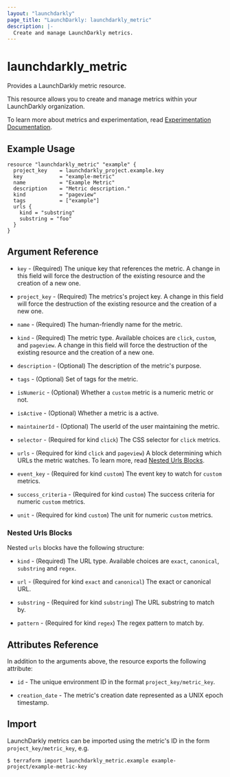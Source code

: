 ```yaml
---
layout: "launchdarkly"
page_title: "LaunchDarkly: launchdarkly_metric"
description: |-
  Create and manage LaunchDarkly metrics.
---
```


# launchdarkly_metric

Provides a LaunchDarkly metric resource.

This resource allows you to create and manage metrics within your LaunchDarkly organization.

To learn more about metrics and experimentation, read [Experimentation Documentation](https://docs.launchdarkly.com/home/experimentation).

## Example Usage

```hcl
resource "launchdarkly_metric" "example" {
  project_key    = launchdarkly_project.example.key
  key            = "example-metric"
  name           = "Example Metric"
  description    = "Metric description."
  kind           = "pageview"
  tags           = ["example"]
  urls {
    kind = "substring"
    substring = "foo"
  }
}
```

## Argument Reference

- `key` - (Required) The unique key that references the metric. A change in this field will force the destruction of the existing resource and the creation of a new one.

- `project_key` - (Required) The metrics's project key. A change in this field will force the destruction of the existing resource and the creation of a new one.

- `name` - (Required) The human-friendly name for the metric.

- `kind` - (Required) The metric type. Available choices are `click`, `custom`, and `pageview`. A change in this field will force the destruction of the existing resource and the creation of a new one.

- `description` - (Optional) The description of the metric's purpose.

- `tags` - (Optional) Set of tags for the metric.

- `isNumeric` - (Optional) Whether a `custom` metric is a numeric metric or not.

- `isActive` - (Optional) Whether a metric is a active.

- `maintainerId` - (Optional) The userId of the user maintaining the metric.

- `selector` - (Required for kind `click`) The CSS selector for `click` metrics.

- `urls` - (Required for kind `click` and `pageview`) A block determining which URLs the metric watches. To learn more, read [Nested Urls Blocks](#nested-urls-blocks).

- `event_key` - (Required for kind `custom`) The event key to watch for `custom` metrics.

- `success_criteria` - (Required for kind `custom`) The success criteria for numeric `custom` metrics.

- `unit` - (Required for kind `custom`) The unit for numeric `custom` metrics.

### Nested Urls Blocks

Nested `urls` blocks have the following structure:

- `kind` - (Required) The URL type. Available choices are `exact`, `canonical`, `substring` and `regex`.

- `url` - (Required for kind `exact` and `canonical`) The exact or canonical URL.

- `substring` - (Required for kind `substring`) The URL substring to match by.

- `pattern` - (Required for kind `regex`) The regex pattern to match by.

## Attributes Reference

In addition to the arguments above, the resource exports the following attribute:

- `id` - The unique environment ID in the format `project_key/metric_key`.

- `creation_date` - The metric's creation date represented as a UNIX epoch timestamp.

## Import

LaunchDarkly metrics can be imported using the metric's ID in the form `project_key/metric_key`, e.g.

```
$ terraform import launchdarkly_metric.example example-project/example-metric-key
```
